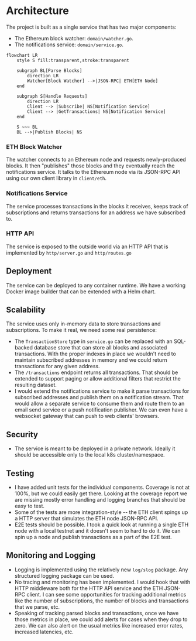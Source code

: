 # Architecture

The project is built as a single service that has two major components:
- The Ethereum block watcher: `domain/watcher.go`.
- The notifications service: `domain/service.go`.

```mermaid
flowchart LR
    style S fill:transparent,stroke:transparent

    subgraph BL[Parse Blocks]
        direction LR
        Watcher[Block Watcher] -->|JSON-RPC| ETH[ETH Node]
    end

    subgraph S[Handle Requests]
        direction LR
        Client --> |Subscribe| NS[Notification Service]
        Client --> |GetTransactions| NS[Notification Service]
    end

    S ~~~ BL
    BL -->|Publish Blocks| NS
```

### ETH Block Watcher

The watcher connects to an Ethereum node and requests newly-produced blocks. It then "publishes" those blocks and they eventually reach the notifications service. It talks to the Ethereum node via its JSON-RPC API using our own client library in `client/eth`.

### Notifications Service

The service processes transactions in the blocks it receives, keeps track of subscriptions and returns transactions for an address we have subscribed to.

### HTTP API

The service is exposed to the outside world via an HTTP API that is implemented by `http/server.go` and `http/routes.go`

## Deployment

The service can be deployed to any container runtime. We have a working Docker image builder that can be extended with a Helm chart.

## Scalability

The service uses only in-memory data to store transactions and subscriptions. To make it real, we need some real persistence:

- The `TransactionStore` type in `service.go` can be replaced with an SQL-backed database store that can store all blocks and associated transactions. With the proper indexes in place we wouldn't need to maintain subscribed addresses in memory and we could return transactions for any given address.
- The `/transactions` endpoint returns all transactions. That should be extended to support paging or allow additional filters that restrict the resulting dataset.
- I would extend the notifications service to make it parse transactions for subscribed addresses and publish them on a notification stream. That would allow a separate service to consume them and route them to an email send service or a push notification publisher. We can even have a websocket gateway that can push to web clients' browsers.

## Security

- The service is meant to be deployed in a private network. Ideally it should be accessible only to the local k8s cluster/namespace.

## Testing

- I have added unit tests for the individual components. Coverage is not at 100%, but we could easily get there. Looking at the coverage report we are missing mostly error handling and logging branches that should be easy to test.
- Some of the tests are more integration-style -- the ETH client spings up a HTTP server that simulates the ETH node JSON-RPC API.
- E2E tests should be possible. I took a quick look at running a single ETH node with a local testnet and it doesn't seem to hard to do it. We can spin up a node and publish transactions as a part of the E2E test.

## Monitoring and Logging

- Logging is implemented using the relatively new `log/slog` package. Any structured logging package can be used.
- No tracing and monitoring has been implemented. I would hook that with HTTP middleware both for the HTTP API service and the ETH JSON-RPC client. I can see some opportunities for tracking additional metrics like the number of subscriptions, the number of blocks and transactions that we parse, etc.
- Speaking of tracking parsed blocks and transactions, once we have those metrics in place, we could add alerts for cases when they drop to zero. We can also alert on the usual metrics like increased error rates, increased latencies, etc.
